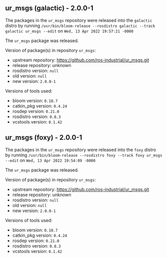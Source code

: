 ## ur_msgs (galactic) - 2.0.0-1

The packages in the `ur_msgs` repository were released into the `galactic` distro by running `/usr/bin/bloom-release --rosdistro galactic --track galactic ur_msgs --edit` on `Wed, 13 Apr 2022 19:57:21 -0000`

The `ur_msgs` package was released.

Version of package(s) in repository `ur_msgs`:

- upstream repository: https://github.com/ros-industrial/ur_msgs.git
- release repository: unknown
- rosdistro version: `null`
- old version: `null`
- new version: `2.0.0-1`

Versions of tools used:

- bloom version: `0.10.7`
- catkin_pkg version: `0.4.24`
- rosdep version: `0.21.0`
- rosdistro version: `0.8.3`
- vcstools version: `0.1.42`


## ur_msgs (foxy) - 2.0.0-1

The packages in the `ur_msgs` repository were released into the `foxy` distro by running `/usr/bin/bloom-release --rosdistro foxy --track foxy ur_msgs --edit` on `Wed, 13 Apr 2022 19:54:09 -0000`

The `ur_msgs` package was released.

Version of package(s) in repository `ur_msgs`:

- upstream repository: https://github.com/ros-industrial/ur_msgs.git
- release repository: unknown
- rosdistro version: `null`
- old version: `null`
- new version: `2.0.0-1`

Versions of tools used:

- bloom version: `0.10.7`
- catkin_pkg version: `0.4.24`
- rosdep version: `0.21.0`
- rosdistro version: `0.8.3`
- vcstools version: `0.1.42`


